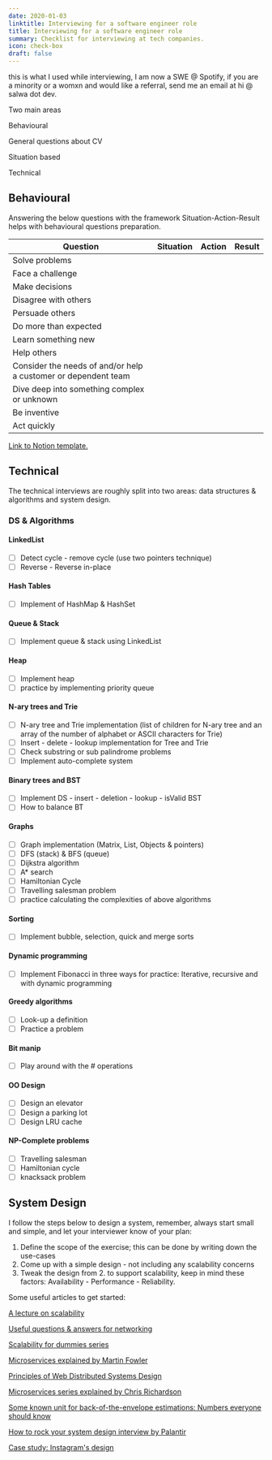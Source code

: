 ```yaml
---
date: 2020-01-03
linktitle: Interviewing for a software engineer role
title: Interviewing for a software engineer role
summary: Checklist for interviewing at tech companies.
icon: check-box
draft: false
---
```

this is what I used while interviewing, I am now a SWE @ Spotify, if you are a minority or a womxn and would like a referral, send me an email at hi @ salwa dot dev.

Two main areas

Behavioural

General questions about CV

Situation based

Technical

## Behavioural

Answering the below questions with the framework Situation-Action-Result helps with behavioural questions preparation.

|Question                                                      |Situation|Action|Result|
|--------------------------------------------------------------|---------|------|------|
|Solve problems                                                |         |      |      |
|Face a challenge                                              |         |      |      |
|Make decisions                                                |         |      |      |
|Disagree with others                                          |         |      |      |
|Persuade others                                               |         |      |      |
|Do more than expected                                         |         |      |      |
|Learn something new                                           |         |      |      |
|Help others                                                   |         |      |      |
|Consider the needs of and/or help a customer or dependent team|         |      |      |
|Dive deep into something complex or unknown                   |         |      |      |
|Be inventive                                                  |         |      |      |
|Act quickly                                                   |         |      |      |

[Link to Notion template.](https://www.notion.so/c33c4b18ef9642a6be620a6b2a2c685e)

## Technical

The technical interviews are roughly split into two areas: data structures & algorithms and system design.

### DS & Algorithms

#### LinkedList

- [ ]  Detect cycle - remove cycle (use two pointers technique)
- [ ]  Reverse - Reverse in-place

#### Hash Tables

- [ ]  Implement of HashMap & HashSet

#### Queue & Stack

- [ ]  Implement queue & stack using LinkedList

#### Heap

- [ ]  Implement heap
- [ ]  practice by implementing priority queue

#### N-ary trees and Trie

- [ ]  N-ary tree and Trie implementation (list of children for N-ary tree and an array of the number of alphabet or ASCII characters for Trie)
- [ ]  Insert - delete - lookup implementation for Tree and Trie
- [ ]  Check substring or sub palindrome problems
- [ ]  Implement auto-complete system

#### Binary trees and BST

- [ ]  Implement DS - insert - deletion - lookup - isValid BST
- [ ]  How to balance BT

#### Graphs

- [ ]  Graph implementation  (Matrix, List, Objects & pointers)
- [ ]  DFS (stack) & BFS (queue)
- [ ]  Dijkstra algorithm
- [ ]  A* search
- [ ]  Hamiltonian Cycle
- [ ]  Travelling salesman problem
- [ ]  practice calculating the complexities of above algorithms

#### Sorting

- [ ]  Implement bubble, selection, quick and merge sorts

#### Dynamic programming

- [ ]  Implement Fibonacci in three ways for practice: Iterative, recursive and with dynamic programming

#### Greedy algorithms

- [ ]  Look-up a definition
- [ ]  Practice a problem

#### Bit manip

- [ ]  Play around with the # operations

#### OO Design

- [ ]  Design an elevator
- [ ]  Design a parking lot
- [ ]  Design LRU cache

#### NP-Complete problems

- [ ]  Travelling salesman
- [ ]  Hamiltonian cycle
- [ ]  knacksack problem

## System Design

I follow the steps below to design a system, remember, always start small and simple, and let your interviewer know of your plan:

1. Define the scope of the exercise; this can be done by writing down the use-cases
2. Come up with a simple design - not including any scalability concerns
3. Tweak the design from 2. to support scalability, keep in mind these factors: Availability - Performance - Reliability.

Some useful articles to get started:

[A lecture on scalability](https://www.interviewbit.com/tutorial/scalability-lecture/)

[Useful questions & answers for networking](https://www.softwaretestinghelp.com/networking-interview-questions-2/) 

[Scalability for dummies series](https://www.lecloud.net/tagged/scalability)

[Microservices explained by Martin Fowler](https://martinfowler.com/articles/microservices.html)

[Principles of Web Distributed Systems Design](http://www.aosabook.org/en/distsys.html)

[Microservices series explained by Chris Richardson](https://www.nginx.com/blog/introduction-to-microservices/)

[Some known unit for back-of-the-envelope estimations: Numbers everyone should know](http://highscalability.com/numbers-everyone-should-know)

[How to rock your system design interview by Palantir](http://www.palantir.com/2011/10/how-to-rock-a-systems-design-interview/)

[Case study: Instagram's design](http://highscalability.com/blog/2012/4/9/the-instagram-architecture-facebook-bought-for-a-cool-billio.html)